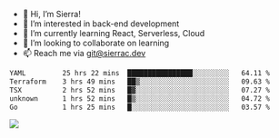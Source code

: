 - 👋 Hi, I’m Sierra!
- 👀 I’m interested in back-end development
- 🌱 I’m currently learning React, Serverless, Cloud
- 💞️ I’m looking to collaborate on learning
- 📫 Reach me via git@sierrac.dev

<!--START_SECTION:waka-->

```txt
YAML         25 hrs 22 mins  ████████████████░░░░░░░░░   64.11 %
Terraform    3 hrs 49 mins   ██▒░░░░░░░░░░░░░░░░░░░░░░   09.63 %
TSX          2 hrs 52 mins   █▓░░░░░░░░░░░░░░░░░░░░░░░   07.27 %
unknown      1 hrs 52 mins   █▒░░░░░░░░░░░░░░░░░░░░░░░   04.72 %
Go           1 hrs 25 mins   █░░░░░░░░░░░░░░░░░░░░░░░░   03.57 %
```

<!--END_SECTION:waka-->


![](https://hit.yhype.me/github/profile?user_id=7351311)
